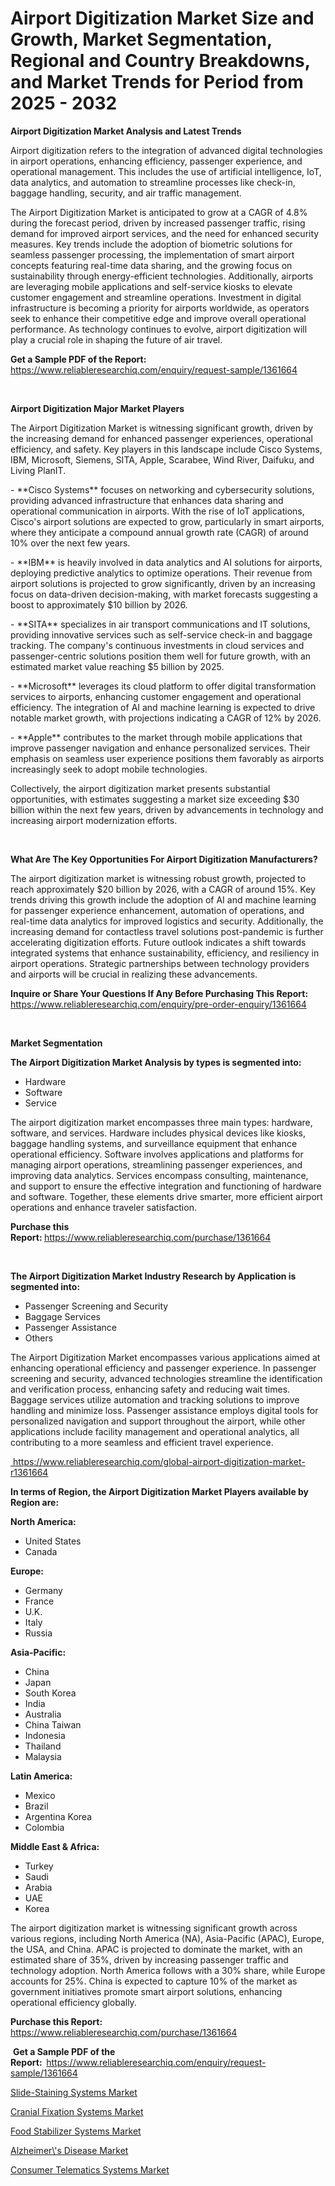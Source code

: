 <p><h1>Airport Digitization Market Size and Growth, Market Segmentation, Regional and Country Breakdowns, and Market Trends for Period from 2025 -  2032</h1></p><p><strong>Airport Digitization Market Analysis and Latest Trends</strong></p>
<p><p>Airport digitization refers to the integration of advanced digital technologies in airport operations, enhancing efficiency, passenger experience, and operational management. This includes the use of artificial intelligence, IoT, data analytics, and automation to streamline processes like check-in, baggage handling, security, and air traffic management.</p><p>The Airport Digitization Market is anticipated to grow at a CAGR of 4.8% during the forecast period, driven by increased passenger traffic, rising demand for improved airport services, and the need for enhanced security measures. Key trends include the adoption of biometric solutions for seamless passenger processing, the implementation of smart airport concepts featuring real-time data sharing, and the growing focus on sustainability through energy-efficient technologies. Additionally, airports are leveraging mobile applications and self-service kiosks to elevate customer engagement and streamline operations. Investment in digital infrastructure is becoming a priority for airports worldwide, as operators seek to enhance their competitive edge and improve overall operational performance. As technology continues to evolve, airport digitization will play a crucial role in shaping the future of air travel.</p></p>
<p><strong>Get a Sample PDF of the Report:&nbsp;</strong> <a href="https://www.reliableresearchiq.com/enquiry/request-sample/1361664?utm_campaign=104&utm_medium=2&utm_source=Github&utm_content=ia&utm_term=22032025&utm_id=airport-digitization">https://www.reliableresearchiq.com/enquiry/request-sample/1361664</a></p>
<p>&nbsp;</p>
<p><strong>Airport Digitization Major Market Players</strong></p>
<p><p>The Airport Digitization Market is witnessing significant growth, driven by the increasing demand for enhanced passenger experiences, operational efficiency, and safety. Key players in this landscape include Cisco Systems, IBM, Microsoft, Siemens, SITA, Apple, Scarabee, Wind River, Daifuku, and Living PlanIT.</p><p>- **Cisco Systems** focuses on networking and cybersecurity solutions, providing advanced infrastructure that enhances data sharing and operational communication in airports. With the rise of IoT applications, Cisco's airport solutions are expected to grow, particularly in smart airports, where they anticipate a compound annual growth rate (CAGR) of around 10% over the next few years.</p><p>- **IBM** is heavily involved in data analytics and AI solutions for airports, deploying predictive analytics to optimize operations. Their revenue from airport solutions is projected to grow significantly, driven by an increasing focus on data-driven decision-making, with market forecasts suggesting a boost to approximately $10 billion by 2026.</p><p>- **SITA** specializes in air transport communications and IT solutions, providing innovative services such as self-service check-in and baggage tracking. The company's continuous investments in cloud services and passenger-centric solutions position them well for future growth, with an estimated market value reaching $5 billion by 2025.</p><p>- **Microsoft** leverages its cloud platform to offer digital transformation services to airports, enhancing customer engagement and operational efficiency. The integration of AI and machine learning is expected to drive notable market growth, with projections indicating a CAGR of 12% by 2026.</p><p>- **Apple** contributes to the market through mobile applications that improve passenger navigation and enhance personalized services. Their emphasis on seamless user experience positions them favorably as airports increasingly seek to adopt mobile technologies.</p><p>Collectively, the airport digitization market presents substantial opportunities, with estimates suggesting a market size exceeding $30 billion within the next few years, driven by advancements in technology and increasing airport modernization efforts.</p></p>
<p>&nbsp;</p>
<p><strong>What Are The Key Opportunities For Airport Digitization Manufacturers?</strong></p>
<p><p>The airport digitization market is witnessing robust growth, projected to reach approximately $20 billion by 2026, with a CAGR of around 15%. Key trends driving this growth include the adoption of AI and machine learning for passenger experience enhancement, automation of operations, and real-time data analytics for improved logistics and security. Additionally, the increasing demand for contactless travel solutions post-pandemic is further accelerating digitization efforts. Future outlook indicates a shift towards integrated systems that enhance sustainability, efficiency, and resiliency in airport operations. Strategic partnerships between technology providers and airports will be crucial in realizing these advancements.</p></p>
<p><strong>Inquire or Share Your Questions If Any Before Purchasing This Report:</strong> <a href="https://www.reliableresearchiq.com/enquiry/pre-order-enquiry/1361664?utm_campaign=104&utm_medium=2&utm_source=Github&utm_content=ia&utm_term=22032025&utm_id=airport-digitization">https://www.reliableresearchiq.com/enquiry/pre-order-enquiry/1361664</a></p>
<p>&nbsp;</p>
<p><strong>Market Segmentation</strong></p>
<p><strong>The Airport Digitization Market Analysis by types is segmented into:</strong></p>
<p><ul><li>Hardware</li><li>Software</li><li>Service</li></ul></p>
<p><p>The airport digitization market encompasses three main types: hardware, software, and services. Hardware includes physical devices like kiosks, baggage handling systems, and surveillance equipment that enhance operational efficiency. Software involves applications and platforms for managing airport operations, streamlining passenger experiences, and improving data analytics. Services encompass consulting, maintenance, and support to ensure the effective integration and functioning of hardware and software. Together, these elements drive smarter, more efficient airport operations and enhance traveler satisfaction.</p></p>
<p><strong>Purchase this Report:&nbsp;</strong><a href="https://www.reliableresearchiq.com/purchase/1361664?utm_campaign=104&utm_medium=2&utm_source=Github&utm_content=ia&utm_term=22032025&utm_id=airport-digitization">https://www.reliableresearchiq.com/purchase/1361664</a></p>
<p>&nbsp;</p>
<p><strong>The Airport Digitization Market Industry Research by Application is segmented into:</strong></p>
<p><ul><li>Passenger Screening and Security</li><li>Baggage Services</li><li>Passenger Assistance</li><li>Others</li></ul></p>
<p><p>The Airport Digitization Market encompasses various applications aimed at enhancing operational efficiency and passenger experience. In passenger screening and security, advanced technologies streamline the identification and verification process, enhancing safety and reducing wait times. Baggage services utilize automation and tracking solutions to improve handling and minimize loss. Passenger assistance employs digital tools for personalized navigation and support throughout the airport, while other applications include facility management and operational analytics, all contributing to a more seamless and efficient travel experience.</p></p>
<p><a href="https://www.reliableresearchiq.com/global-airport-digitization-market-r1361664?utm_campaign=104&utm_medium=2&utm_source=Github&utm_content=ia&utm_term=22032025&utm_id=airport-digitization">&nbsp;https://www.reliableresearchiq.com/global-airport-digitization-market-r1361664</a></p>
<p><strong>In terms of Region, the Airport Digitization Market Players available by Region are:</strong></p>
<p>
    <p> <strong> North America: </strong>
        <ul>
            <li>United States</li>
            <li>Canada</li>
        </ul>
        </p> 
    <p> <strong> Europe: </strong>
        <ul>
            <li>Germany</li>
            <li>France</li>
            <li>U.K.</li>
            <li>Italy</li>
            <li>Russia</li>
        </ul>
        </p> 
    <p> <strong> Asia-Pacific: </strong>
        <ul>
            <li>China</li>
            <li>Japan</li>
            <li>South Korea</li>
            <li>India</li>
            <li>Australia</li>
            <li>China Taiwan</li>
            <li>Indonesia</li>
            <li>Thailand</li>
            <li>Malaysia</li>
        </ul>
        </p> 
    <p> <strong> Latin America: </strong>
        <ul>
            <li>Mexico</li>
            <li>Brazil</li>
            <li>Argentina Korea</li>
            <li>Colombia</li>
        </ul>
        </p> 
    <p> <strong> Middle East & Africa: </strong>
        <ul>
            <li>Turkey</li>
            <li>Saudi</li>
            <li>Arabia</li>
            <li>UAE</li>
            <li>Korea</li>
        </ul>
    </p>
    </p>
<p><p>The airport digitization market is witnessing significant growth across various regions, including North America (NA), Asia-Pacific (APAC), Europe, the USA, and China. APAC is projected to dominate the market, with an estimated share of 35%, driven by increasing passenger traffic and technology adoption. North America follows with a 30% share, while Europe accounts for 25%. China is expected to capture 10% of the market as government initiatives promote smart airport solutions, enhancing operational efficiency globally.</p></p>
<p><strong>Purchase this Report: </strong><a href="https://www.reliableresearchiq.com/purchase/1361664?utm_campaign=104&utm_medium=2&utm_source=Github&utm_content=ia&utm_term=22032025&utm_id=airport-digitization">https://www.reliableresearchiq.com/purchase/1361664</a></p>
<p>&nbsp;<strong>Get a Sample PDF of the Report:&nbsp;&nbsp;</strong><a href="https://www.reliableresearchiq.com/enquiry/request-sample/1361664?utm_campaign=104&utm_medium=2&utm_source=Github&utm_content=ia&utm_term=22032025&utm_id=airport-digitization">https://www.reliableresearchiq.com/enquiry/request-sample/1361664</a></p>
<p><strong></strong></p>
<p><p><a href="https://github.com/kleyderoomes/Market-Research-Report-List-1/blob/main/slide-staining-systems-market.md?utm_campaign=104&utm_medium=2&utm_source=Github&utm_content=ia&utm_term=22032025&utm_id=airport-digitization">Slide-Staining Systems Market</a></p><p><a href="https://github.com/hoppeellia6b/Market-Research-Report-List-1/blob/main/cranial-fixation-systems-market.md?utm_campaign=104&utm_medium=2&utm_source=Github&utm_content=ia&utm_term=22032025&utm_id=airport-digitization">Cranial Fixation Systems Market</a></p><p><a href="https://github.com/evraltandre36/Market-Research-Report-List-1/blob/main/food-stabilizer-systems-market.md?utm_campaign=104&utm_medium=2&utm_source=Github&utm_content=ia&utm_term=22032025&utm_id=airport-digitization">Food Stabilizer Systems Market</a></p><p><a href="https://github.com/nedzazollo74/Market-Research-Report-List-1/blob/main/alzheimers-disease-market.md?utm_campaign=104&utm_medium=2&utm_source=Github&utm_content=ia&utm_term=22032025&utm_id=airport-digitization">Alzheimer\'s Disease Market</a></p><p><a href="https://github.com/cavushjla/Market-Research-Report-List-1/blob/main/consumer-telematics-systems-market.md?utm_campaign=104&utm_medium=2&utm_source=Github&utm_content=ia&utm_term=22032025&utm_id=airport-digitization">Consumer Telematics Systems Market</a></p></p>